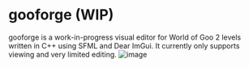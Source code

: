 # gooforge (WIP)
gooforge is a work-in-progress visual editor for World of Goo 2 levels written in C++ using SFML and Dear ImGui. It currently only supports viewing and very limited editing.
![image](https://github.com/user-attachments/assets/72750953-b910-421f-aac8-1f18e5f431b2)

